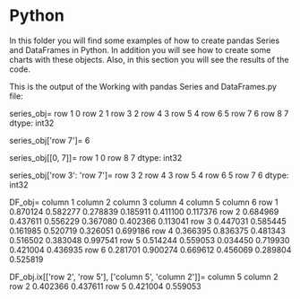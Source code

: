 # Python

In this folder you will find some examples of how to create pandas Series and DataFrames in Python. In addition you will see how
to create some charts with these objects. Also, in this section you will see the results of the code.

This is the output of the Working with pandas Series and DataFrames.py file:

series_obj=
row 1    0
row 2    1
row 3    2
row 4    3
row 5    4
row 6    5
row 7    6
row 8    7
dtype: int32

series_obj['row 7']=
6

series_obj[[0, 7]]=
row 1    0
row 8    7
dtype: int32

series_obj['row 3': 'row 7']=
row 3    2
row 4    3
row 5    4
row 6    5
row 7    6
dtype: int32


DF_obj=
       column 1  column 2  column 3  column 4  column 5  column 6
row 1  0.870124  0.582277  0.278839  0.185911  0.411100  0.117376
row 2  0.684969  0.437611  0.556229  0.367080  0.402366  0.113041
row 3  0.447031  0.585445  0.161985  0.520719  0.326051  0.699186
row 4  0.366395  0.836375  0.481343  0.516502  0.383048  0.997541
row 5  0.514244  0.559053  0.034450  0.719930  0.421004  0.436935
row 6  0.281701  0.900274  0.669612  0.456069  0.289804  0.525819

DF_obj.ix[['row 2', 'row 5'], ['column 5', 'column 2']]=
       column 5  column 2
row 2  0.402366  0.437611
row 5  0.421004  0.559053

